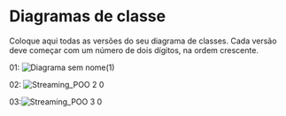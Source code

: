 # Diagramas de classe
Coloque aqui todas as versões do seu diagrama de classes. Cada versão deve começar com um número de dois dígitos, na ordem crescente.

01:
![Diagrama sem nome(1)](https://user-images.githubusercontent.com/104331565/229008771-807826ff-f144-47db-86f8-ebca84ead99f.jpg)

02:
![Streaming_POO 2 0](https://user-images.githubusercontent.com/104331565/232945862-a045743b-1dc0-4d7c-a52c-50ea536f10d1.jpg)

03:![Streaming_POO 3 0](https://user-images.githubusercontent.com/104331565/233154021-37eebddb-1b92-48ff-beef-3eae54d7ec57.jpg)
